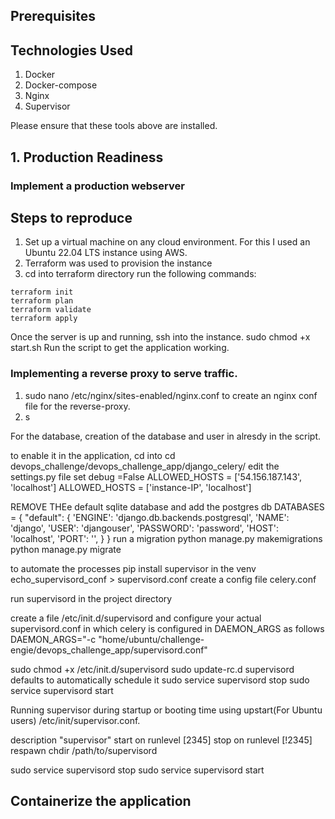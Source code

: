 ## Prerequisites
## Technologies Used
   1. Docker
   2. Docker-compose
   3. Nginx
   4. Supervisor

Please ensure that these tools above are installed.

## 1. Production Readiness

### Implement a production webserver
## Steps to reproduce

1. Set up a virtual machine on any cloud environment. For this I used an  Ubuntu 22.04 LTS instance using AWS.
2. Terraform was used to provision the instance
3. cd into terraform directory
 run the following commands:
 ```
 terraform init
 terraform plan
 terraform validate
 terraform apply
 ```
Once the server is up and running, ssh into the instance.
sudo chmod +x start.sh
Run the script to get the application working.


### Implementing a reverse proxy to serve traffic.

1. sudo nano /etc/nginx/sites-enabled/nginx.conf to create an nginx conf file for the reverse-proxy.
2. s

For the database, creation of the database and user in alresdy in the script.

to enable it in the application,
cd into cd devops_challenge/devops_challenge_app/django_celery/
edit the settings.py file
set debug =False
ALLOWED_HOSTS = ['54.156.187.143', 'localhost']
ALLOWED_HOSTS = ['instance-IP', 'localhost']

REMOVE THEe  default sqlite database and add the postgres db
DATABASES = {
    "default": {
        'ENGINE': 'django.db.backends.postgresql',
        'NAME': 'django',
        'USER': 'djangouser',
        'PASSWORD': 'password',
        'HOST': 'localhost',
        'PORT': '',
                }
}
run a migration
python manage.py makemigrations
python manage.py migrate

to automate the processes
pip install supervisor in the venv
echo_supervisord_conf > supervisord.conf
create a config file celery.conf

run supervisord in the project directory

create a file /etc/init.d/supervisord and configure your actual supervisord.conf in which celery is configured in DAEMON_ARGS as follows
DAEMON_ARGS="-c  "home/ubuntu/challenge-engie/devops_challenge_app/supervisord.conf"

sudo chmod +x /etc/init.d/supervisord
sudo update-rc.d supervisord defaults to automatically schedule it
sudo service supervisord stop
sudo service supervisord start

Running supervisor during startup or booting time using upstart(For Ubuntu users)
/etc/init/supervisor.conf.

description "supervisor"
    start on runlevel [2345]
    stop on runlevel [!2345]
    respawn
    chdir /path/to/supervisord

sudo service supervisord stop
sudo service supervisord start

## Containerize the application
